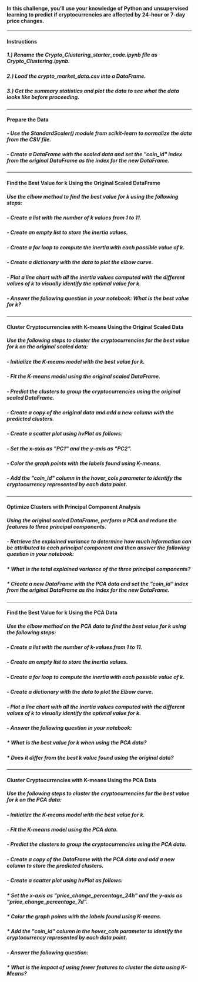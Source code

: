 #### In this challenge, you’ll use your knowledge of Python and unsupervised learning to predict if cryptocurrencies are affected by 24-hour or 7-day price changes.
---
#### Instructions
##### 1.) Rename the Crypto_Clustering_starter_code.ipynb file as Crypto_Clustering.ipynb.
##### 2.) Load the crypto_market_data.csv into a DataFrame.
##### 3.) Get the summary statistics and plot the data to see what the data looks like before proceeding.
---
#### Prepare the Data
##### - Use the StandardScaler() module from scikit-learn to normalize the data from the CSV file.
##### - Create a DataFrame with the scaled data and set the "coin_id" index from the original DataFrame as the index for the new DataFrame.
---
#### Find the Best Value for k Using the Original Scaled DataFrame
##### Use the elbow method to find the best value for k using the following steps:
##### - Create a list with the number of k values from 1 to 11.
##### - Create an empty list to store the inertia values.
##### - Create a for loop to compute the inertia with each possible value of k.
##### - Create a dictionary with the data to plot the elbow curve.
##### - Plot a line chart with all the inertia values computed with the different values of k to visually identify the optimal value for k.
##### - Answer the following question in your notebook: What is the best value for k?
---
#### Cluster Cryptocurrencies with K-means Using the Original Scaled Data
##### Use the following steps to cluster the cryptocurrencies for the best value for k on the original scaled data:
##### - Initialize the K-means model with the best value for k.
##### - Fit the K-means model using the original scaled DataFrame.
##### - Predict the clusters to group the cryptocurrencies using the original scaled DataFrame.
##### - Create a copy of the original data and add a new column with the predicted clusters.
##### - Create a scatter plot using hvPlot as follows:
##### - Set the x-axis as "PC1" and the y-axis as "PC2".
##### - Color the graph points with the labels found using K-means.
##### - Add the "coin_id" column in the hover_cols parameter to identify the cryptocurrency represented by each data point.
---
#### Optimize Clusters with Principal Component Analysis
##### Using the original scaled DataFrame, perform a PCA and reduce the features to three principal components.
##### - Retrieve the explained variance to determine how much information can be attributed to each principal component and then answer the following question in your notebook:
##### * What is the total explained variance of the three principal components?
##### * Create a new DataFrame with the PCA data and set the "coin_id" index from the original DataFrame as the index for the new DataFrame.
---
#### Find the Best Value for k Using the PCA Data
##### Use the elbow method on the PCA data to find the best value for k using the following steps:
##### - Create a list with the number of k-values from 1 to 11.
##### - Create an empty list to store the inertia values.
##### - Create a for loop to compute the inertia with each possible value of k.
##### - Create a dictionary with the data to plot the Elbow curve.
##### - Plot a line chart with all the inertia values computed with the different values of k to visually identify the optimal value for k.
##### - Answer the following question in your notebook:
##### * What is the best value for k when using the PCA data?
##### * Does it differ from the best k value found using the original data?
---
#### Cluster Cryptocurrencies with K-means Using the PCA Data
##### Use the following steps to cluster the cryptocurrencies for the best value for k on the PCA data:
##### - Initialize the K-means model with the best value for k.
##### - Fit the K-means model using the PCA data.
##### - Predict the clusters to group the cryptocurrencies using the PCA data.
##### - Create a copy of the DataFrame with the PCA data and add a new column to store the predicted clusters.
##### - Create a scatter plot using hvPlot as follows:
##### * Set the x-axis as "price_change_percentage_24h" and the y-axis as "price_change_percentage_7d".
##### * Color the graph points with the labels found using K-means.
##### * Add the "coin_id" column in the hover_cols parameter to identify the cryptocurrency represented by each data point.
##### - Answer the following question:
##### * What is the impact of using fewer features to cluster the data using K-Means?
